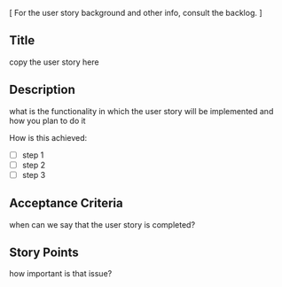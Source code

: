 [
For the user story background and other info, consult the backlog.
]

## Title
copy the user story here

## Description
what is the functionality in which the user story will be implemented and how you plan to do it

How is this achieved:
- [ ] step 1 
- [ ] step 2
- [ ] step 3

## Acceptance Criteria
when can we say that the user story is completed?

## Story Points
how important is that issue?